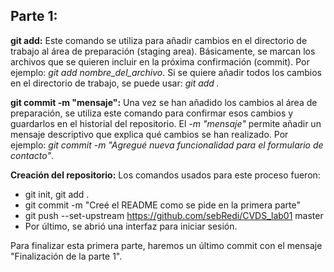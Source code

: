 ## Parte 1:

**git add:** Este comando se utiliza para añadir cambios en el directorio de trabajo al área de preparación (staging area). Básicamente, se marcan los archivos que se quieren incluir en la próxima confirmación (commit). Por ejemplo: *git add nombre_del_archivo*.
Si se quiere añadir todos los cambios en el directorio de trabajo, se puede usar: *git add .*

**git commit -m "mensaje":** Una vez se han añadido los cambios al área de preparación, se utiliza este comando para confirmar esos cambios y guardarlos en el historial del repositorio. El *-m "mensaje"* permite añadir un mensaje descriptivo que explica qué cambios se han realizado. Por ejemplo: *git commit -m "Agregué nueva funcionalidad para el formulario de contacto"*.

**Creación del repositorio:** Los comandos usados para este proceso fueron:
- git init, git add .
- git commit -m "Creé el README como se pide en la primera parte"
- git push --set-upstream https://github.com/sebRedi/CVDS_lab01 master
- Por último, se abrió una interfaz para iniciar sesión.

Para finalizar esta primera parte, haremos un último commit con el mensaje "Finalización de la parte 1".